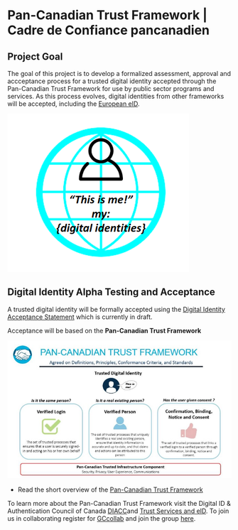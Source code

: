 # Pan-Canadian Trust Framework | Cadre de Confiance pancanadien

## Project Goal

The goal of this project is to develop a formalized assessment, approval and accceptance process for a trusted digital identity accepted through the Pan-Canadian Trust Framework for use by public sector programs and services. As this process evolves, digital identities from other frameworks will be accepted, including the [European eID](https://ec.europa.eu/digital-single-market/en/trust-services-and-eid).

![alt text](./images/this-is-me.png "This is me.")


## Digital Identity Alpha Testing and Acceptance

A trusted digital identity will be formally accepted using the [Digital Identity Acceptance Statement](./assessment/digital-identity-acceptance-statement.md) which is currently in draft.

Acceptance will be based on the **Pan-Canadian Trust Framework**

![alt text](./overview/pctf-overview.jpg "Pan-Canadian Trust Framework")

* Read the short overview of the [Pan-Canadian Trust Framework](./overview/pctf-overview.md)


To learn more about the Pan-Canadian Trust Framework visit the Digital ID & Authentication Council of Canada [DIACC](https://diacc.ca)and [Trust Services and eID](https://ec.europa.eu/digital-single-market/en/trust-services-and-eid). To join us in collaborating register for [GCcollab](https://gccollab.ca) and join the group [here](https://gccollab.ca/bookmarks/group/6910/all).
